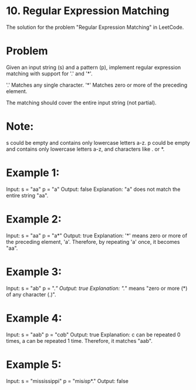 # 10. Regular Expression Matching

The solution for the problem "Regular Expression Matching" in LeetCode.

# Problem

Given an input string (s) and a pattern (p), implement regular expression matching with support for '.' and '*'.

'.' Matches any single character.
'*' Matches zero or more of the preceding element.

The matching should cover the entire input string (not partial).

# Note:

s could be empty and contains only lowercase letters a-z.
p could be empty and contains only lowercase letters a-z, and characters like . or *.

# Example 1:

Input:
s = "aa"
p = "a"
Output: false
Explanation: "a" does not match the entire string "aa".

# Example 2:

Input:
s = "aa"
p = "a*"
Output: true
Explanation: '*' means zero or more of the preceding element, 'a'. Therefore, by repeating 'a' once, it becomes "aa".

# Example 3:

Input:
s = "ab"
p = ".*"
Output: true
Explanation: ".*" means "zero or more (*) of any character (.)".

# Example 4:

Input:
s = "aab"
p = "c*a*b"
Output: true
Explanation: c can be repeated 0 times, a can be repeated 1 time. Therefore, it matches "aab".

# Example 5:

Input:
s = "mississippi"
p = "mis*is*p*."
Output: false